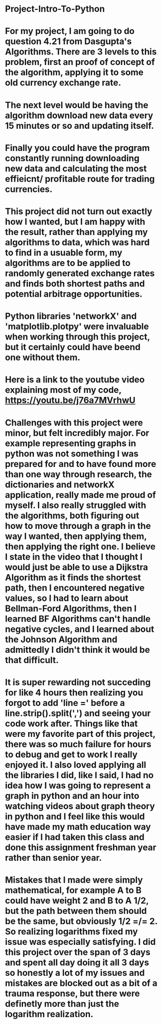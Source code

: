 # Project-Intro-To-Python
# For my project, I am going to do question 4.21 from Dasgupta's Algorithms.  There are 3 levels to this problem, first an proof of concept of the algorithm, applying it to some old currency exchange rate.
# The next level would be having the algorithm download new data every 15 minutes or so and updating itself.
# Finally you could have the program constantly running downloading new data and calculating the most effieicnt/ profitable route for trading currencies.
# This project did not turn out exactly how I wanted, but I am happy with the result, rather than applying my algorithms to data, which was hard to find in a usuable form, my algorithms are to be applied to randomly generated exchange rates and finds both shortest paths and potential arbitrage opportunities.
# Python libraries 'networkX' and 'matplotlib.plotpy' were invaluable when working through this project, but it certainly could have beend one without them.
# Here is a link to the youtube video explaining most of my code, https://youtu.be/j76a7MVrhwU

# Challenges with this project were minor, but felt incredibly major.  For example representing graphs in python was not something I was prepared for and to have found more than one way through research, the dictionaries and networkX application, really made me proud of myself.  I also really struggled with the algorithms, both figuring out how to move through a graph in the way I wanted, then applying them, then applying the right one.  I believe I state in the video that I thought I would just be able to use a Dijkstra Algorithm as it finds the shortest path, then I encountered negative values, so I had to learn about Bellman-Ford Algorithms, then I learned BF Algorithms can't handle negative cycles, and I learned about the Johnson Algorithm and admittedly I didn't think it would be that difficult.  

# It is super rewarding not succeding for like 4 hours then realizing you forgot to add 'line =' before a line.strip().split(',') and seeing your code work after.  Things like that were my favorite part of this project, there was so much failure for hours to debug and get to work I really enjoyed it.  I also loved applying all the libraries I did, like I said, I had no idea how I was going to represent a graph in python and an hour into watching videos about graph theory in python and I feel like this would have made my math education way easier if I had taken this class and done this assignment freshman year rather than senior year.

# Mistakes that I made were simply mathematical, for example A to B could have weight 2 and B to A 1/2, but the path between them should be the same, but obviously 1/2 =/= 2.  So realizing logarithms fixed my issue was especially satisfying.  I did this project over the span of 3 days and spent all day doing it all 3 days so honestly a lot of my issues and mistakes are blocked out as a bit of a trauma response, but there were definetly more than just the logarithm realization.
